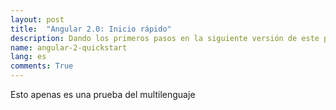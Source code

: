 ```yaml
---
layout: post
title:  "Angular 2.0: Inicio rápido"
description: Dando los primeros pasos en la siguiente versión de este popular framework.
name: angular-2-quickstart
lang: es
comments: True
---
```


Esto apenas es una prueba del multilenguaje
